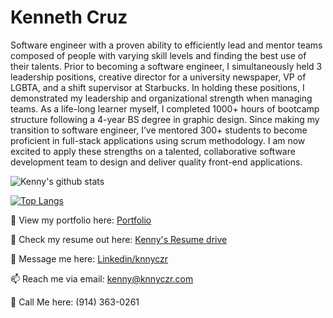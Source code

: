 # Kenneth Cruz

Software engineer with a proven ability to efficiently lead and mentor teams composed of people with varying skill levels and finding the best use of their talents. Prior to becoming a software engineer, I simultaneously held 3 leadership positions, creative director for a university newspaper, VP of LGBTA, and a shift supervisor at Starbucks. In holding these positions, I demonstrated my leadership and organizational strength when managing teams. As a life-long learner myself, I completed 1000+ hours of bootcamp structure following a 4-year BS degree in graphic design. Since making my transition to software engineer, I’ve mentored 300+ students to become proficient in full-stack applications using scrum methodology. I am now excited to apply these strengths on a talented, collaborative software development team to design and deliver quality front-end applications.

![Kenny's github stats](https://github-readme-stats.vercel.app/api?username=knnyczr&show_icons=true&theme=dark)

[![Top Langs](https://github-readme-stats.vercel.app/api/top-langs/?username=knnyczr&layout=compact)](https://github.com/knnyczr/github-readme-stats)

👀 View my portfolio here: [Portfolio](www.knnyczr.com)

📝 Check my resume out here: [Kenny's Resume drive](https://docs.google.com/document/d/1v7g-8Z0HOgB0p8-OCIWgzKOsUzS4rxEX_C0sOYBZR_s/edit)

💬 Message me here: [Linkedin/knnyczr](https://www.linkedin.com/in/knnyczr/)

📫 Reach me via email: [kenny@knnyczr.com](mailto:kenny@knnyczr.com)

📲 Call Me here: (914) 363-0261

